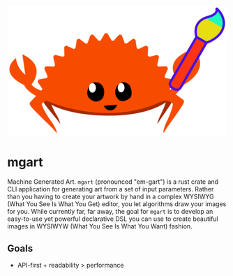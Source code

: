![mgart](static/icon.svg)

# mgart

Machine Generated Art. `mgart` (pronounced "em-gart") is a rust crate and
CLI application for generating art from a set of input parameters.
Rather than you having to create your artwork by hand in a complex
WYSIWYG (What You See Is What You Get) editor, you let algorithms draw
your images for you.
While currently far, far away, the goal for `mgart` is to develop an 
easy-to-use yet powerful declarative DSL you can use to create
beautiful images in WYSIWYW (What You See Is What You Want) fashion.


## Goals

* API-first + readability > performance
